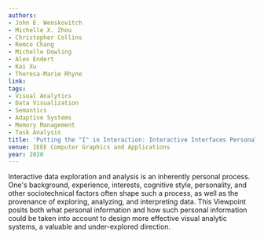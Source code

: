 ```yaml
---
authors:
- John E. Wenskovitch
- Michelle X. Zhou
- Christopher Collins
- Remco Chang
- Michelle Dowling
- Alex Endert
- Kai Xu
- Theresa-Marie Rhyne
link:
tags:
- Visual Analytics
- Data Visualization
- Semantics
- Adaptive Systems
- Memory Management
- Task Analysis
title: 'Putting the "I" in Interaction: Interactive Interfaces Personalized to Individuals.'
venue: IEEE Computer Graphics and Applications
year: 2020
---
```

Interactive data exploration and analysis is an inherently personal process. One's background, experience, interests, cognitive style, personality, and other sociotechnical factors often shape such a process, as well as the provenance of exploring, analyzing, and interpreting data. This Viewpoint posits both what personal information and how such personal information could be taken into account to design more effective visual analytic systems, a valuable and under-explored direction.
